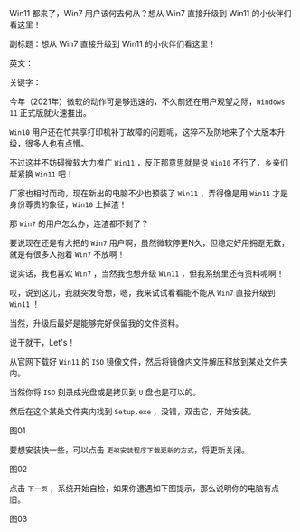 Win11 都来了，Win7 用户该何去何从？想从 Win7 直接升级到 Win11 的小伙伴们看这里！

副标题：想从 Win7 直接升级到 Win11 的小伙伴们看这里！

英文：

关键字：



今年（2021年）微软的动作可是够迅速的，不久前还在用户观望之际，`Windows 11` 正式版就火速推出。

`Win10` 用户还在忙共享打印机补丁故障的问题呢，这猝不及防地来了个大版本升级，很多人也有点懵。

不过这并不妨碍微软大力推广 `Win11` ，反正那意思就是说 `Win10` 不行了，乡亲们赶紧换 `Win11` 吧！

厂家也相时而动，现在新出的电脑不少也预装了 `Win11` ，弄得像是用 `Win11` 才是身份尊贵的象征，`Win10` 土掉渣！

那 `Win7` 的用户怎么办，连渣都不剩了？



要说现在还是有大把的 `Win7` 用户啊，虽然微软停更N久，但稳定好用拥趸无数，就是有很多人抱着 `Win7` 不放啊！

说实话，我也喜欢 `Win7` ，当然我也想升级 `Win11` ，但我系统里还有资料呢啊！

哎，说到这儿，我就突发奇想，嗯，我来试试看看能不能从 `Win7` 直接升级到 `Win11` ！

当然，升级后最好是能够完好保留我的文件资料。

说干就干，Let's！



从官网下载好 `Win11` 的 `ISO` 镜像文件，然后将镜像内文件解压释放到某处文件夹内。

当然你将 `ISO` 刻录成光盘或是拷贝到 `U` 盘也是可以的。

然后在这个某处文件夹内找到 `Setup.exe` ，没错，双击它，开始安装。

图01



要想安装快一些，可以点击 `更改安装程序下载更新的方式`，将更新关闭。

图02



点击 `下一页` ，系统开始自检，如果你遭遇如下图提示，那么说明你的电脑有点旧。

图03





